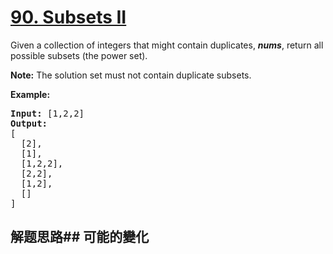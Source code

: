 # [90. Subsets II](https://leetcode-cn.com/problems/subsets-ii/)
Given a collection of integers that might contain duplicates, **_nums_**, return all possible subsets (the power set).

**Note:** The solution set must not contain duplicate subsets.

**Example:**


<pre><strong>Input:</strong> [1,2,2]
<strong>Output:</strong>
[
  [2],
  [1],
  [1,2,2],
  [2,2],
  [1,2],
  []
]
</pre>

## 解题思路## 可能的變化